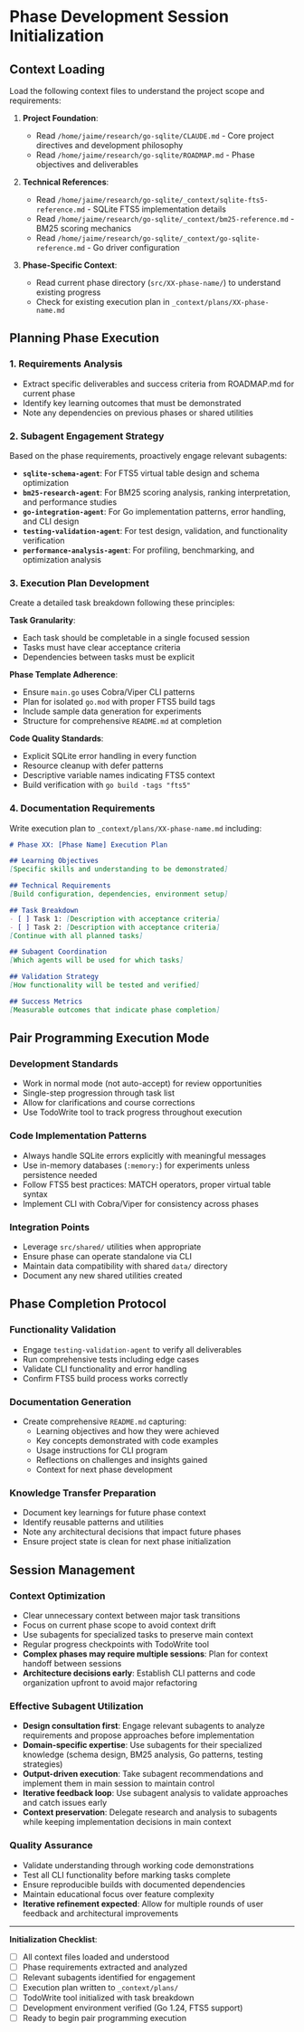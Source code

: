 # Phase Development Session Initialization

## Context Loading

Load the following context files to understand the project scope and requirements:

1. **Project Foundation**:
   - Read `/home/jaime/research/go-sqlite/CLAUDE.md` - Core project directives and development philosophy
   - Read `/home/jaime/research/go-sqlite/ROADMAP.md` - Phase objectives and deliverables

2. **Technical References**:
   - Read `/home/jaime/research/go-sqlite/_context/sqlite-fts5-reference.md` - SQLite FTS5 implementation details
   - Read `/home/jaime/research/go-sqlite/_context/bm25-reference.md` - BM25 scoring mechanics
   - Read `/home/jaime/research/go-sqlite/_context/go-sqlite-reference.md` - Go driver configuration

3. **Phase-Specific Context**:
   - Read current phase directory (`src/XX-phase-name/`) to understand existing progress
   - Check for existing execution plan in `_context/plans/XX-phase-name.md`

## Planning Phase Execution

### 1. Requirements Analysis

- Extract specific deliverables and success criteria from ROADMAP.md for current phase
- Identify key learning outcomes that must be demonstrated
- Note any dependencies on previous phases or shared utilities

### 2. Subagent Engagement Strategy

Based on the phase requirements, proactively engage relevant subagents:

- **`sqlite-schema-agent`**: For FTS5 virtual table design and schema optimization
- **`bm25-research-agent`**: For BM25 scoring analysis, ranking interpretation, and performance studies
- **`go-integration-agent`**: For Go implementation patterns, error handling, and CLI design
- **`testing-validation-agent`**: For test design, validation, and functionality verification
- **`performance-analysis-agent`**: For profiling, benchmarking, and optimization analysis

### 3. Execution Plan Development

Create a detailed task breakdown following these principles:

**Task Granularity**:

- Each task should be completable in a single focused session
- Tasks must have clear acceptance criteria
- Dependencies between tasks must be explicit

**Phase Template Adherence**:

- Ensure `main.go` uses Cobra/Viper CLI patterns
- Plan for isolated `go.mod` with proper FTS5 build tags
- Include sample data generation for experiments
- Structure for comprehensive `README.md` at completion

**Code Quality Standards**:

- Explicit SQLite error handling in every function
- Resource cleanup with defer patterns
- Descriptive variable names indicating FTS5 context
- Build verification with `go build -tags "fts5"`

### 4. Documentation Requirements

Write execution plan to `_context/plans/XX-phase-name.md` including:

```markdown
# Phase XX: [Phase Name] Execution Plan

## Learning Objectives
[Specific skills and understanding to be demonstrated]

## Technical Requirements
[Build configuration, dependencies, environment setup]

## Task Breakdown
- [ ] Task 1: [Description with acceptance criteria]
- [ ] Task 2: [Description with acceptance criteria]
[Continue with all planned tasks]

## Subagent Coordination
[Which agents will be used for which tasks]

## Validation Strategy
[How functionality will be tested and verified]

## Success Metrics
[Measurable outcomes that indicate phase completion]
```

## Pair Programming Execution Mode

### Development Standards

- Work in normal mode (not auto-accept) for review opportunities
- Single-step progression through task list
- Allow for clarifications and course corrections
- Use TodoWrite tool to track progress throughout execution

### Code Implementation Patterns

- Always handle SQLite errors explicitly with meaningful messages
- Use in-memory databases (`:memory:`) for experiments unless persistence needed
- Follow FTS5 best practices: MATCH operators, proper virtual table syntax
- Implement CLI with Cobra/Viper for consistency across phases

### Integration Points

- Leverage `src/shared/` utilities when appropriate
- Ensure phase can operate standalone via CLI
- Maintain data compatibility with shared `data/` directory
- Document any new shared utilities created

## Phase Completion Protocol

### Functionality Validation

- Engage `testing-validation-agent` to verify all deliverables
- Run comprehensive tests including edge cases
- Validate CLI functionality and error handling
- Confirm FTS5 build process works correctly

### Documentation Generation

- Create comprehensive `README.md` capturing:
  - Learning objectives and how they were achieved
  - Key concepts demonstrated with code examples  
  - Usage instructions for CLI program
  - Reflections on challenges and insights gained
  - Context for next phase development

### Knowledge Transfer Preparation

- Document key learnings for future phase context
- Identify reusable patterns and utilities
- Note any architectural decisions that impact future phases
- Ensure project state is clean for next phase initialization

## Session Management

### Context Optimization

- Clear unnecessary context between major task transitions
- Focus on current phase scope to avoid context drift
- Use subagents for specialized tasks to preserve main context
- Regular progress checkpoints with TodoWrite tool
- **Complex phases may require multiple sessions**: Plan for context handoff between sessions
- **Architecture decisions early**: Establish CLI patterns and code organization upfront to avoid major refactoring

### Effective Subagent Utilization

- **Design consultation first**: Engage relevant subagents to analyze requirements and propose approaches before implementation
- **Domain-specific expertise**: Use subagents for their specialized knowledge (schema design, BM25 analysis, Go patterns, testing strategies)
- **Output-driven execution**: Take subagent recommendations and implement them in main session to maintain control
- **Iterative feedback loop**: Use subagent analysis to validate approaches and catch issues early
- **Context preservation**: Delegate research and analysis to subagents while keeping implementation decisions in main context

### Quality Assurance

- Validate understanding through working code demonstrations
- Test all CLI functionality before marking tasks complete
- Ensure reproducible builds with documented dependencies
- Maintain educational focus over feature complexity
- **Iterative refinement expected**: Allow for multiple rounds of user feedback and architectural improvements

---

**Initialization Checklist**:

- [ ] All context files loaded and understood
- [ ] Phase requirements extracted and analyzed  
- [ ] Relevant subagents identified for engagement
- [ ] Execution plan written to `_context/plans/`
- [ ] TodoWrite tool initialized with task breakdown
- [ ] Development environment verified (Go 1.24, FTS5 support)
- [ ] Ready to begin pair programming execution
